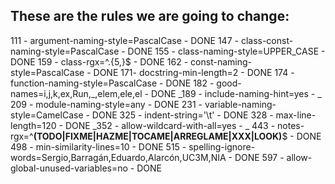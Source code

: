 ## These are the rules we are going to change:

111 - argument-naming-style=PascalCase - DONE
147 - class-const-naming-style=PascalCase - DONE
155 - class-naming-style=UPPER_CASE - DONE
159 - class-rgx=^.{5,}$ - DONE
162 - const-naming-style=PascalCase - DONE
171- docstring-min-length=2 - DONE
174 - function-naming-style=PascalCase - DONE
182 - good-names=i,j,k,ex,Run,_,elem,ele,el - DONE 
_189 - include-naming-hint=yes - _
209 - module-naming-style=any - DONE
231 - variable-naming-style=CamelCase - DONE
325 - indent-string='\t' - DONE
328 - max-line-length=120 - DONE
_352 - allow-wildcard-with-all=yes - _
443 - notes-rgx=^__(TODO|FIXME|HAZME|TOCAME|ARREGLAME|XXX|LOOK)__$  - DONE
498 - min-similarity-lines=10 - DONE
515 - spelling-ignore-words=Sergio,Barragán,Eduardo,Alarcón,UC3M,NIA - DONE
597 - allow-global-unused-variables=no - DONE
